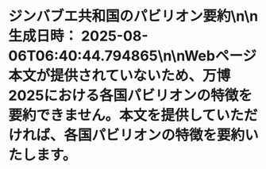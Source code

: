 # ジンバブエ共和国のパビリオン要約\n\n**生成日時：** 2025-08-06T06:40:44.794865\n\nWebページ本文が提供されていないため、万博2025における各国パビリオンの特徴を要約できません。本文を提供していただければ、各国パビリオンの特徴を要約いたします。